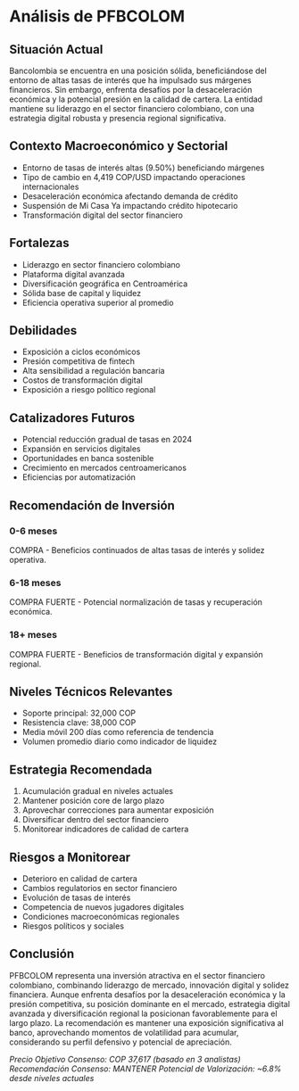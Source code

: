 # Análisis de PFBCOLOM

## Situación Actual

Bancolombia se encuentra en una posición sólida, beneficiándose del entorno de altas tasas de interés que ha impulsado sus márgenes financieros. Sin embargo, enfrenta desafíos por la desaceleración económica y la potencial presión en la calidad de cartera. La entidad mantiene su liderazgo en el sector financiero colombiano, con una estrategia digital robusta y presencia regional significativa.

## Contexto Macroeconómico y Sectorial

- Entorno de tasas de interés altas (9.50%) beneficiando márgenes
- Tipo de cambio en 4,419 COP/USD impactando operaciones internacionales
- Desaceleración económica afectando demanda de crédito
- Suspensión de Mi Casa Ya impactando crédito hipotecario
- Transformación digital del sector financiero

## Fortalezas

- Liderazgo en sector financiero colombiano
- Plataforma digital avanzada
- Diversificación geográfica en Centroamérica
- Sólida base de capital y liquidez
- Eficiencia operativa superior al promedio

## Debilidades

- Exposición a ciclos económicos
- Presión competitiva de fintech
- Alta sensibilidad a regulación bancaria
- Costos de transformación digital
- Exposición a riesgo político regional

## Catalizadores Futuros

- Potencial reducción gradual de tasas en 2024
- Expansión en servicios digitales
- Oportunidades en banca sostenible
- Crecimiento en mercados centroamericanos
- Eficiencias por automatización

## Recomendación de Inversión

### 0-6 meses

COMPRA - Beneficios continuados de altas tasas de interés y solidez operativa.

### 6-18 meses

COMPRA FUERTE - Potencial normalización de tasas y recuperación económica.

### 18+ meses

COMPRA FUERTE - Beneficios de transformación digital y expansión regional.

## Niveles Técnicos Relevantes

- Soporte principal: 32,000 COP
- Resistencia clave: 38,000 COP
- Media móvil 200 días como referencia de tendencia
- Volumen promedio diario como indicador de liquidez

## Estrategia Recomendada

1. Acumulación gradual en niveles actuales
2. Mantener posición core de largo plazo
3. Aprovechar correcciones para aumentar exposición
4. Diversificar dentro del sector financiero
5. Monitorear indicadores de calidad de cartera

## Riesgos a Monitorear

- Deterioro en calidad de cartera
- Cambios regulatorios en sector financiero
- Evolución de tasas de interés
- Competencia de nuevos jugadores digitales
- Condiciones macroeconómicas regionales
- Riesgos políticos y sociales

## Conclusión

PFBCOLOM representa una inversión atractiva en el sector financiero colombiano, combinando liderazgo de mercado, innovación digital y solidez financiera. Aunque enfrenta desafíos por la desaceleración económica y la presión competitiva, su posición dominante en el mercado, estrategia digital avanzada y diversificación regional la posicionan favorablemente para el largo plazo. La recomendación es mantener una exposición significativa al banco, aprovechando momentos de volatilidad para acumular, considerando su perfil defensivo y potencial de apreciación.

_Precio Objetivo Consenso: COP 37,617 (basado en 3 analistas)_
_Recomendación Consenso: MANTENER_
_Potencial de Valorización: ~6.8% desde niveles actuales_
